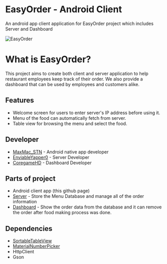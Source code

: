 # EasyOrder - Android Client
An android app client application for EasyOrder project which includes Server and Dashboard

![EasyOrder](https://raw.githubusercontent.com/maxmacstn/EasyOrder-Android-Client/master/images/git_header1.png?token=AS27iSJKiGgsbMpqo2Xk1E9-zi4Gvg70ks5aHOYowA%3D%3D)

# What is EasyOrder?
This project aims to create both client and server application to help restaurant employees keep track of their order. We also provide a dashboard that can be used by employees and customers alike.

## Features
- Welcome screen for users to enter server's IP address before using it.
- Menu of the food can automatically fetch from server.
- Table view for browsing the menu and select the food.

## Developer
- [MaxMac_STN](https://github.com/maxmacstn) - Android native app developer
- [EnviableYapper0](https://github.com/EnviableYapper0) - Server Developer
- [CoregameHD](https://github.com/coregameHD) - Dashboard Developer

## Parts of project
- Android client app (this github page)
- [Server](https://github.com/EnviableYapper0/EasyOrderServer) - Store the Menu Database and manage all of the order information
- [Dashboard](https://github.com/coregameHD/EasyOrderDashboard) - Show the order data from the database and it can remove the order after food making process was done.

## Dependencies
- [SortableTableView](https://github.com/ISchwarz23/SortableTableView)
- [MaterialNumberPicker](https://github.com/KasualBusiness/MaterialNumberPicker)
- HttpClient
- Gson

